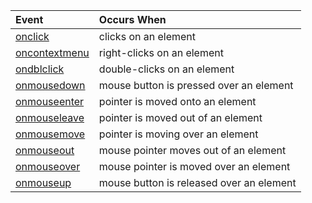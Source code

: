 | Event | Occurs When |
| :--- | :--- |
| [onclick](https://www.w3schools.com/jsref/event_onclick.asp) |   clicks on an element |
| [oncontextmenu](https://www.w3schools.com/jsref/event_oncontextmenu.asp) |  right-clicks on an element |
| [ondblclick](https://www.w3schools.com/jsref/event_ondblclick.asp) | double-clicks on an element |
| [onmousedown](https://www.w3schools.com/jsref/event_onmousedown.asp) | mouse button is pressed over an element |
| [onmouseenter](https://www.w3schools.com/jsref/event_onmouseenter.asp) | pointer is moved onto an element |
| [onmouseleave](https://www.w3schools.com/jsref/event_onmouseleave.asp) | pointer is moved out of an element |
| [onmousemove](https://www.w3schools.com/jsref/event_onmousemove.asp) | pointer is moving over an element |
| [onmouseout](https://www.w3schools.com/jsref/event_onmouseout.asp) | mouse pointer moves out of an element |
| [onmouseover](https://www.w3schools.com/jsref/event_onmouseover.asp) | mouse pointer is moved over an element |
| [onmouseup](https://www.w3schools.com/jsref/event_onmouseup.asp) | mouse button is released over an element |
